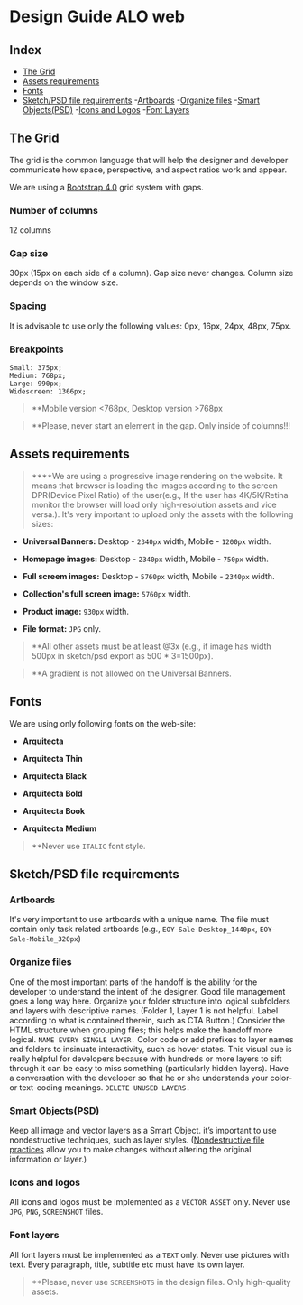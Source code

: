 
# Design Guide ALO web

## Index
- [The Grid](#the-grid)
- [Assets requirements](#assets-requirements)
- [Fonts](#fonts)
- [Sketch/PSD file requirements](#sketchpsd-file-requirements)
  -[Artboards](#artboards)
  -[Organize files](#organize-files)
  -[Smart Objects(PSD)](#smart-objectspsd)
  -[Icons and Logos](#icons-and-logos)
  -[Font Layers](#font-layers)
  

## The Grid

The grid is the common language that will help the designer and developer communicate how space, perspective, and aspect ratios work and appear.

We are using a [Bootstrap 4.0](https://getbootstrap.com/docs/4.2/layout/grid/) grid system with gaps.

### Number of columns

12 columns

### Gap size
30px (15px on each side of a column). Gap size never changes. Column size depends on the window size.

### Spacing

It is advisable to use only the following values: 0px, 16px, 24px, 48px, 75px.

### Breakpoints

```
Small: 375px;
Medium: 768px;
Large: 990px;
Widescreen: 1366px;
```

 > **Mobile version <768px, Desktop version >768px

> **Please, never start an element in the gap. Only inside of columns!!!

## Assets requirements

> ****We are using a progressive image rendering on the website. It means that browser is loading the images according to the screen DPR(Device Pixel Ratio) of the user(e.g., If the user has 4K/5K/Retina monitor the browser will load only high-resolution assets and vice versa.). It's very important to upload only the assets with the following sizes:

- **Universal Banners:** Desktop - `2340px` width, Mobile - `1200px` width.

- **Homepage images:** Desktop - `2340px` width, Mobile - `750px` width.

- **Full screem images:** Desktop - `5760px` width, Mobile - `2340px` width. 

- **Collection's full screen image:** `5760px` width.

- **Product image:** `930px` width.

- **File format:** `JPG` only.

> **All other assets must be at least @3x (e.g., if image has width 500px in sketch/psd export as 500 * 3=1500px).

> **A gradient is not allowed on the Universal Banners.

## Fonts

We are using only following fonts on the web-site:

- **Arquitecta**

- **Arquitecta Thin**

- **Arquitecta Black**

- **Arquitecta Bold**

- **Arquitecta Book**

- **Arquitecta Medium**

> **Never use `ITALIC` font style.

## Sketch/PSD file requirements

### Artboards
It's very important to use artboards with a unique name. The file must contain only task related artboards (e.g., `EOY-Sale-Desktop_1440px`, `EOY-Sale-Mobile_320px`)

### Organize files
One of the most important parts of the handoff is the ability for the developer to understand the intent of the designer.
Good file management goes a long way here. Organize your folder structure into logical subfolders and layers with descriptive names. (Folder 1, Layer 1 is not helpful. Label according to what is contained therein, such as CTA Button.) 
Consider the HTML structure when grouping files; this helps make the handoff more logical. `NAME EVERY SINGLE LAYER.`
Color code or add prefixes to layer names and folders to insinuate interactivity, such as hover states. This visual cue is really helpful for developers because with hundreds or more layers to sift through it can be easy to miss something (particularly hidden layers). Have a conversation with the developer so that he or she understands your color- or text-coding meanings. `DELETE UNUSED LAYERS.`

### Smart Objects(PSD)
Keep all image and vector layers as a Smart Object. it’s important to use nondestructive techniques, such as layer styles. ([Nondestructive file practices](https://helpx.adobe.com/photoshop/using/nondestructive-editing.html) allow you to make changes without altering the original information or layer.)

### Icons and logos
All icons and logos must be implemented as a `VECTOR ASSET` only. Never use `JPG`, `PNG`, `SCREENSHOT` files.

### Font layers
All font layers must be implemented as a `TEXT` only. Never use pictures with text. Every paragraph, title, subtitle etc must have its own layer.

> **Please, never use `SCREENSHOTS` in the design files. Only high-quality assets.
